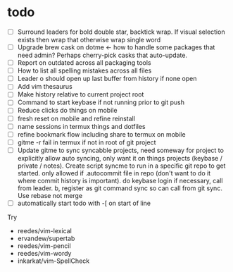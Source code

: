 # todo

- [ ] Surround leaders for bold double star, backtick wrap. If visual selection
  exists then wrap that otherwise wrap single word
- [ ] Upgrade brew cask on dotme <- how to handle some packages that need admin?
  Perhaps cherry-pick casks that auto-update.
- [ ] Report on outdated across all packaging tools
- [ ] How to list all spelling mistakes across all files
- [ ] Leader o should open up last buffer from history if none open
- [ ] Add vim thesaurus
- [ ] Make history relative to current project root
- [ ] Command to start keybase if not running prior to git push
- [ ] Reduce clicks do things on mobile
- [ ] fresh reset on mobile and refine reinstall
- [ ] name sessions in termux things and dotfiles
- [ ] refine bookmark flow including share to termux on mobile
- [ ] gitme -r fail in termux if not in root of git project
- [ ] Update gitme to sync syncabble projects, need someway for project to
  explicitly allow auto syncing, only want it on things projects (keybase /
  private / notes). Create script syncme to run in a specific git repo to get
  started. only allowed if .autocommit file in repo (don't want to do it where
  commit history is important). do keybase login if necessary, call from leader. 
  b, register as git command sync so can call from git sync. Use rebase not
  merge 
- [ ] automatically start todo with -[ on start of line

Try

- reedes/vim-lexical
- ervandew/supertab
- reedes/vim-pencil
- reedes/vim-wordy
- inkarkat/vim-SpellCheck
